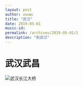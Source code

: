 ```yaml
---
layout: post
author: ᴢʜᴀɴɢ
title: "武汉"
date: 2019-05-01
music-id: 
permalink: /archives/2019-05-01/1
description: "到武汉"
---
```


# 武汉武昌

![武汉长江大桥](https://aroucc.oss-cn-hangzhou.aliyuncs.com/images/e68c661d522abbfd557e5af1c1ddd2b.jpg)


